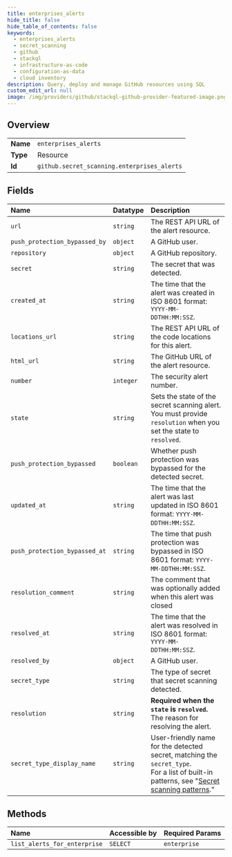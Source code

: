 ```yaml
---
title: enterprises_alerts
hide_title: false
hide_table_of_contents: false
keywords:
  - enterprises_alerts
  - secret_scanning
  - github    
  - stackql
  - infrastructure-as-code
  - configuration-as-data
  - cloud inventory
description: Query, deploy and manage GitHub resources using SQL
custom_edit_url: null
image: /img/providers/github/stackql-github-provider-featured-image.png
---
```

  
    

## Overview
<table><tbody>
<tr><td><b>Name</b></td><td><code>enterprises_alerts</code></td></tr>
<tr><td><b>Type</b></td><td>Resource</td></tr>
<tr><td><b>Id</b></td><td><code>github.secret_scanning.enterprises_alerts</code></td></tr>
</tbody></table>

## Fields
| Name | Datatype | Description |
|:-----|:---------|:------------|
| `url` | `string` | The REST API URL of the alert resource. |
| `push_protection_bypassed_by` | `object` | A GitHub user. |
| `repository` | `object` | A GitHub repository. |
| `secret` | `string` | The secret that was detected. |
| `created_at` | `string` | The time that the alert was created in ISO 8601 format: `YYYY-MM-DDTHH:MM:SSZ`. |
| `locations_url` | `string` | The REST API URL of the code locations for this alert. |
| `html_url` | `string` | The GitHub URL of the alert resource. |
| `number` | `integer` | The security alert number. |
| `state` | `string` | Sets the state of the secret scanning alert. You must provide `resolution` when you set the state to `resolved`. |
| `push_protection_bypassed` | `boolean` | Whether push protection was bypassed for the detected secret. |
| `updated_at` | `string` | The time that the alert was last updated in ISO 8601 format: `YYYY-MM-DDTHH:MM:SSZ`. |
| `push_protection_bypassed_at` | `string` | The time that push protection was bypassed in ISO 8601 format: `YYYY-MM-DDTHH:MM:SSZ`. |
| `resolution_comment` | `string` | The comment that was optionally added when this alert was closed |
| `resolved_at` | `string` | The time that the alert was resolved in ISO 8601 format: `YYYY-MM-DDTHH:MM:SSZ`. |
| `resolved_by` | `object` | A GitHub user. |
| `secret_type` | `string` | The type of secret that secret scanning detected. |
| `resolution` | `string` | **Required when the `state` is `resolved`.** The reason for resolving the alert. |
| `secret_type_display_name` | `string` | User-friendly name for the detected secret, matching the `secret_type`.<br />For a list of built-in patterns, see "[Secret scanning patterns](https://docs.github.com/code-security/secret-scanning/secret-scanning-patterns#supported-secrets-for-advanced-security)." |
## Methods
| Name | Accessible by | Required Params |
|:-----|:--------------|:----------------|
| `list_alerts_for_enterprise` | `SELECT` | `enterprise` |
